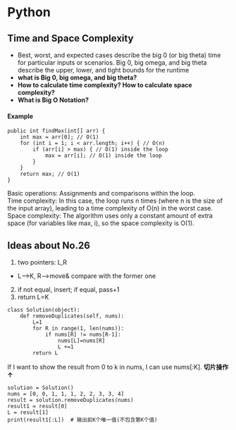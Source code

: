 # Python
## Time and Space Complexity
- Best, worst, and expected cases describe the big 0 (or big theta) time for particular inputs or scenarios. Big 0, big omega, and big theta describe the upper, lower, and tight bounds for the runtime
- **what is Big 0, big omega, and big theta?**
- **How to calculate time complexity? How to calculate space complexity?**
- **What is Big O Notation?**

#### Example
```
public int findMax(int[] arr) {
    int max = arr[0]; // O(1)
    for (int i = 1; i < arr.length; i++) { // O(n)
        if (arr[i] > max) { // O(1) inside the loop
            max = arr[i]; // O(1) inside the loop
        }
    }
    return max; // O(1)
}
```
Basic operations: Assignments and comparisons within the loop.  
Time complexity: In this case, the loop runs n times (where n is the size of the input array), leading to a time complexity of O(n) in the worst case.  
Space complexity: The algorithm uses only a constant amount of extra space (for variables like max, i), so the space complexity is O(1).  

## Ideas about No.26
1. two pointers: L,R
- L-->K, R-->move& compare with the former one
2. if not equal, insert; if equal, pass+1
3. return L=K
```
class Solution(object):
    def removeDuplicates(self, nums):
        L=1
        for R in range(1, len(nums)):
            if nums[R] != nums[R-1]:
                nums[L]=nums[R]
                L +=1
        return L
```
If I want to show the result from 0 to k in nums, I can use nums[:K]. 
**切片操作↑**
```
solution = Solution()
nums = [0, 0, 1, 1, 1, 2, 2, 3, 3, 4]
result = solution.removeDuplicates(nums)
result1 = result[0]
L = result[1]
print(result1[:L])  # 输出前K个唯一值(不包含第K个值)
```
